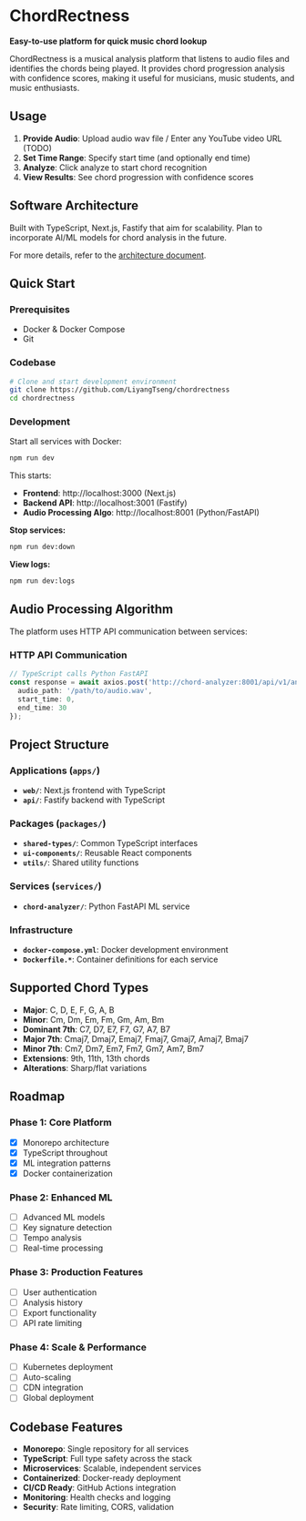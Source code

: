 # ChordRectness

**Easy-to-use platform for quick music chord lookup**

ChordRectness is a musical analysis platform that listens to audio files and identifies the chords being played. It provides chord progression analysis with confidence scores, making it useful for musicians, music students, and music enthusiasts.

## **Usage**

1. **Provide Audio**: Upload audio wav file / Enter any YouTube video URL (TODO)
2. **Set Time Range**: Specify start time (and optionally end time)
3. **Analyze**: Click analyze to start chord recognition
4. **View Results**: See chord progression with confidence scores

## **Software Architecture**

Built with TypeScript, Next.js, Fastify that aim for scalability. Plan to incorporate AI/ML models for chord analysis in the future.

For more details, refer to the [architecture document](docs/ARCHITECTURE.md).

## **Quick Start**

### **Prerequisites**
- Docker & Docker Compose
- Git

### Codebase
```bash
# Clone and start development environment
git clone https://github.com/LiyangTseng/chordrectness
cd chordrectness
```

### Development

Start all services with Docker:
```bash
npm run dev
```

This starts:
- **Frontend**: http://localhost:3000 (Next.js)
- **Backend API**: http://localhost:3001 (Fastify)
- **Audio Processing Algo**: http://localhost:8001 (Python/FastAPI)

**Stop services:**
```bash
npm run dev:down
```

**View logs:**
```bash
npm run dev:logs
```



## Audio Processing Algorithm

The platform uses HTTP API communication between services:

### HTTP API Communication
```typescript
// TypeScript calls Python FastAPI
const response = await axios.post('http://chord-analyzer:8001/api/v1/analyze/audio', {
  audio_path: '/path/to/audio.wav',
  start_time: 0,
  end_time: 30
});
```

## Project Structure

### Applications (`apps/`)
- **`web/`**: Next.js frontend with TypeScript
- **`api/`**: Fastify backend with TypeScript

### Packages (`packages/`)
- **`shared-types/`**: Common TypeScript interfaces
- **`ui-components/`**: Reusable React components
- **`utils/`**: Shared utility functions

### Services (`services/`)
- **`chord-analyzer/`**: Python FastAPI ML service

### Infrastructure
- **`docker-compose.yml`**: Docker development environment
- **`Dockerfile.*`**: Container definitions for each service

## **Supported Chord Types**

- **Major**: C, D, E, F, G, A, B
- **Minor**: Cm, Dm, Em, Fm, Gm, Am, Bm
- **Dominant 7th**: C7, D7, E7, F7, G7, A7, B7
- **Major 7th**: Cmaj7, Dmaj7, Emaj7, Fmaj7, Gmaj7, Amaj7, Bmaj7
- **Minor 7th**: Cm7, Dm7, Em7, Fm7, Gm7, Am7, Bm7
- **Extensions**: 9th, 11th, 13th chords
- **Alterations**: Sharp/flat variations

## **Roadmap**

### **Phase 1: Core Platform**
- [x] Monorepo architecture
- [x] TypeScript throughout
- [x] ML integration patterns
- [x] Docker containerization

### **Phase 2: Enhanced ML**
- [ ] Advanced ML models
- [ ] Key signature detection
- [ ] Tempo analysis
- [ ] Real-time processing

### **Phase 3: Production Features**
- [ ] User authentication
- [ ] Analysis history
- [ ] Export functionality
- [ ] API rate limiting

### **Phase 4: Scale & Performance**
- [ ] Kubernetes deployment
- [ ] Auto-scaling
- [ ] CDN integration
- [ ] Global deployment

## **Codebase Features**

- **Monorepo**: Single repository for all services
- **TypeScript**: Full type safety across the stack
- **Microservices**: Scalable, independent services
- **Containerized**: Docker-ready deployment
- **CI/CD Ready**: GitHub Actions integration
- **Monitoring**: Health checks and logging
- **Security**: Rate limiting, CORS, validation